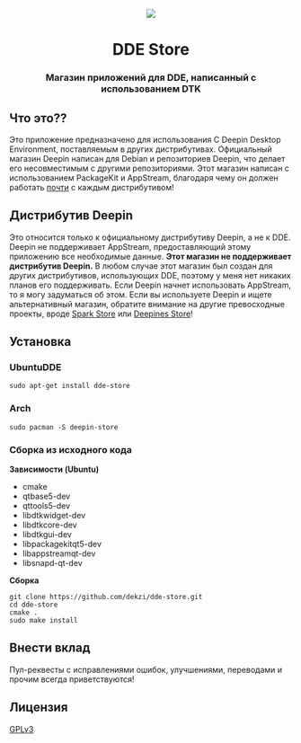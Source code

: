 <p align="center"><img src="https://user-images.githubusercontent.com/56656996/99621835-b2d8dc80-29dd-11eb-8183-987e80f8b3a7.png"></p>
<h1 align="center">DDE Store</h1>
<h3 align="center">Магазин приложений для DDE, написанный с использованием DTK</h3>


## Что это??

Это приложение предназначено для использования С Deepin Desktop Environment, поставляемым в других дистрибутивах. Официальный магазин Deepin написан для Debian и репозиториев Deepin, что делает его несовместимым с другими репозиториями. Этот магазин написан с использованием PackageKit и AppStream, благодаря чему он должен работать [почти](#deepin-distro) с каждым дистрибутивом!

## Дистрибутив Deepin

Это относится только к официальному дистрибутиву Deepin, а не к DDE. Deepin не поддерживает AppStream, предоставляющий этому приложению все необходимые данные. **Этот магазин не поддерживает дистрибутив Deepin.** В любом случае этот магазин был создан для других дистрибутивов, использующих DDE, поэтому у меня нет никаких планов его поддерживать. Если Deepin начнет использовать AppStream, то я могу задуматься об этом. Если вы используете Deepin и ищете альтернативный магазин, обратите внимание на другие превосходные проекты, вроде [Spark Store](https://www.spark-app.store) или [Deepines Store](https://deepines.com)!

## Установка
### UbuntuDDE
```
sudo apt-get install dde-store
```

### Arch
```
sudo pacman -S deepin-store
```

### Сборка из исходного кода
**Зависимости (Ubuntu)**
- cmake
- qtbase5-dev
- qttools5-dev
- libdtkwidget-dev
- libdtkcore-dev
- libdtkgui-dev
- libpackagekitqt5-dev
- libappstreamqt-dev
- libsnapd-qt-dev

**Сборка**
```
git clone https://github.com/dekzi/dde-store.git
cd dde-store
cmake .
sudo make install
```

## Внести вклад
Пул-реквесты с исправлениями ошибок, улучшениями, переводами и прочим всегда приветствуются!

## Лицензия
[GPLv3](../../LICENSE)
